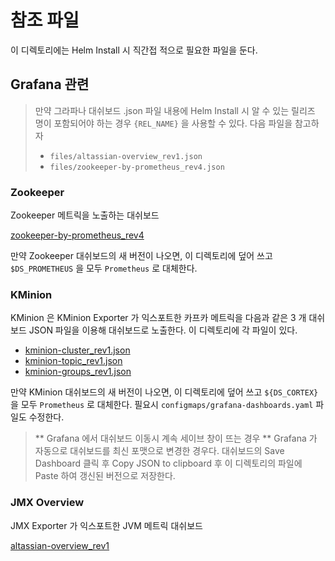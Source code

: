 # 참조 파일

이 디렉토리에는 Helm Install 시 직간접 적으로 필요한 파일을 둔다.

## Grafana 관련 

> 만약 그라파나 대쉬보드 .json 파일 내용에 Helm Install 시 알 수 있는 릴리즈 명이 포함되어야 하는 경우 `{REL_NAME}` 을 사용할 수 있다. 다음 파일을 참고하자
> - `files/altassian-overview_rev1.json`
> - `files/zookeeper-by-prometheus_rev4.json`

### Zookeeper

Zookeeper 메트릭을 노출하는 대쉬보드

[zookeeper-by-prometheus_rev4](https://grafana.com/grafana/dashboards/10465-zookeeper-by-prometheus/)

만약 Zookeeper 대쉬보드의 새 버전이 나오면, 이 디렉토리에 덮어 쓰고 `$DS_PROMETHEUS` 을 모두 `Prometheus` 로 대체한다.

### KMinion 

KMinion 은 KMinion Exporter 가 익스포트한 카프카 메트릭을 다음과 같은 3 개 대쉬보드 JSON 파일을 이용해 대쉬보드로 노출한다. 이 디렉토리에 각 파일이 있다.

- [kminion-cluster_rev1.json](https://grafana.com/grafana/dashboards/14012-kminion-cluster/)
- [kminion-topic_rev1.json](https://grafana.com/grafana/dashboards/14013-kminion-topic/)
- [kminion-groups_rev1.json](https://grafana.com/grafana/dashboards/14014-kminion-groups/)


만약 KMinion 대쉬보드의 새 버전이 나오면, 이 디렉토리에 덮어 쓰고 `${DS_CORTEX}` 을 모두 `Prometheus` 로 대체한다. 필요시 `configmaps/grafana-dashboards.yaml` 파일도 수정한다.

> ** Grafana 에서 대쉬보드 이동시 계속 세이브 창이 뜨는 경우 **
> Grafana 가 자동으로 대쉬보드를 최신 포맷으로 변경한 경우다. 대쉬보드의 Save Dashboard 클릭 후 Copy JSON to clipboard 후 이 디렉토리의 파일에 Paste 하여 갱신된 버전으로 저장한다.

### JMX Overview

JMX Exporter 가 익스포트한 JVM 메트릭 대쉬보드 

[altassian-overview_rev1](https://grafana.com/grafana/dashboards/3457-altassian-overview/)